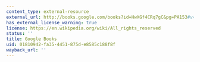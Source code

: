 ```yaml
---
content_type: external-resource
external_url: http://books.google.com/books?id=HwXGf4CRq7gC&pg=PA153#v=onepage
has_external_license_warning: true
license: https://en.wikipedia.org/wiki/All_rights_reserved
status: ''
title: Google Books
uid: 01810942-fa35-4451-875d-e8585c188f8f
wayback_url: ''
---
```

